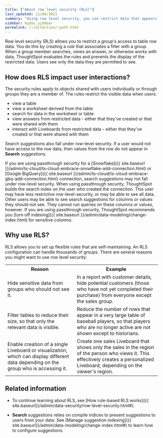 ```yaml
---
title: ["About row level security (RLS)"]
last_updated: 11/04/2021
summary: "Using row level security, you can restrict data that appears in search results and Liveboards by group."
sidebar: mydoc_sidebar
permalink: /:collection/:path.html
---
```

Row level security (RLS) allows you to restrict a group's access to table row data. You do this by creating a _rule_ that associates a filter with a group. When a group member searches, views an answer, or otherwise works with data, ThoughtSpot evaluates the rules and prevents the display of the restricted data. Users see only the data they are permitted to see.

## How does RLS impact user interactions?

The security rules apply to objects shared with users individually or through groups
they are a member of.  The rules restrict the visible data when users:

* view a table
* view a worksheet derived from the table
* search for data in the worksheet or table
* view answers from restricted data - either that they've created or that were shared with them
* interact with Liveboards from restricted data - either that they've created or that were shared with them

Search suggestions also fall under row-level security. If a user would not have access to the row data, then values from the row do not appear in **Search** suggestions.

If you are using passthrough security for a [Snowflake]({{ site.baseurl }}/admin/ts-cloud/ts-cloud-embrace-snowflake-add-connection.html) or [Google BigQuery]({{ site.baseurl }}/admin/ts-cloud/ts-cloud-embrace-gbq-add-connection.html) connection, search suggestions may not fall under row-level security. When using passthrough security, ThoughtSpot builds the search index on the user who created the connection. This user may have less restrictive row-level-security, or may be able to see all data. Other users may be able to see search suggestions for columns or values they should not see. They cannot run queries on these columns or values, however. If you are using passthrough security, ThoughtSpot recommends you [turn off indexing]({{ site.baseurl }}/admin/data-modeling/change-index.html) for sensitive columns.

## Why use RLS?

RLS allows you to set up flexible rules that are self-maintaining. An RLS
configuration can handle thousands of groups. There are several reasons you
might want to use row level security:

<table>
  <tr>
    <th>Reason </th>
    <th>Example</th>
  </tr>
  <tr>
    <td>Hide sensitive data from groups who should not see it.</td>
    <td>In a report with customer details, hide potential customers (those who have not yet completed their purchase) from everyone except the sales group.</td>
  </tr>
  <tr>
    <td>Filter tables to reduce their size, so that only the relevant data is visible.</td>
    <td>Reduce the number of rows that appear in a very large table of baseball players, so that players who are no longer active are not shown except to historians.</td>
  </tr>
  <tr>
    <td>Enable creation of a single Liveboard or visualization, which can display different data depending on the group who is accessing it.</td>
    <td>Create one sales Liveboard that shows only the sales in the region of the person who views it. This effectively creates a personalized Liveboard, depending on the viewer's region.</td>
  </tr>
</table>


## Related information

* To continue learning about RLS, see [How rule-based RLS works]({{ site.baseurl}}/admin/data-security/row-level-security.html#).

* **Search** suggestions relies on compile indices to present suggestions to users from your data. See [Manage suggestion indexing]({{ site.baseurl}}/admin/data-modeling/change-index.html#) to learn how to configure suggestions.
